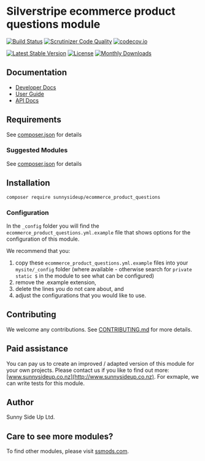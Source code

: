 # Silverstripe ecommerce product questions module
[![Build Status](https://travis-ci.org/sunnysideup/silverstripe-ecommerce_product_questions.svg?branch=master)](https://travis-ci.org/sunnysideup/silverstripe-ecommerce_product_questions)
[![Scrutinizer Code Quality](https://scrutinizer-ci.com/g/sunnysideup/silverstripe-ecommerce_product_questions/badges/quality-score.png?b=master)](https://scrutinizer-ci.com/g/sunnysideup/silverstripe-ecommerce_product_questions/?branch=master)
[![codecov.io](https://codecov.io/github/sunnysideup/silverstripe-ecommerce_product_questions/coverage.svg?branch=master)](https://codecov.io/github/sunnysideup/silverstripe-ecommerce_product_questions?branch=master)

[![Latest Stable Version](https://poser.pugx.org/sunnysideup/ecommerce_product_questions/version)](https://packagist.org/packages/sunnysideup/ecommerce_product_questions)
[![License](https://poser.pugx.org/sunnysideup/ecommerce_product_questions/license)](https://packagist.org/packages/sunnysideup/ecommerce_product_questions)
[![Monthly Downloads](https://poser.pugx.org/sunnysideup/ecommerce_product_questions/d/monthly)](https://packagist.org/packages/sunnysideup/ecommerce_product_questions)


## Documentation



 * [Developer Docs](docs/en/INDEX.md)
 * [User Guide](docs/en/userguide.md)
 * [API Docs](http://docs.ssmods.com/sunnysideup/ecommerce_product_questions/classes.xhtml)


## Requirements



See [composer.json](composer.json) for details


### Suggested Modules



See [composer.json](composer.json) for details


## Installation


```
composer require sunnysideup/ecommerce_product_questions
```

### Configuration



In the `_config` folder you will find the `ecommerce_product_questions.yml.example`
file that shows options for the configuration of this module.

We recommend that you:

  1. copy these `ecommerce_product_questions.yml.example` files into your
`mysite/_config` folder (where available - otherwise search for `private static $` in the module to see what can be configured)
  2. remove the .example extension,
  3. delete the lines you do not care about, and
  4. adjust the configurations that you would like to use.


## Contributing



We welcome any contributions. See [CONTRIBUTING.md](CONTRIBUTING.md) for more details.

## Paid assistance



You can pay us to create an improved / adapted version of this module for your own projects.  Please contact us if you like to find out more: [www.sunnysideup.co.nz](http://www.sunnysideup.co.nz).  For exmaple, we can write tests for this module.  

## Author



Sunny Side Up Ltd.


## Care to see more modules?

To find other modules, please visit [ssmods.com](http://ssmods.com/).
